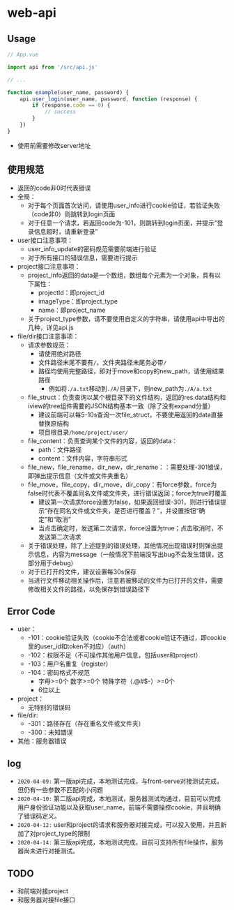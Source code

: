 # web-api

## Usage

```js
// App.vue

import api from '/src/api.js'

// ...

function example(user_name, password) {
    api.user_login(user_name, password, function (response) {
        if (response.code == 0) {
            // success
        }
    })
}

```

- 使用前需要修改server地址

## 使用规范

- 返回的code非0时代表错误
- 全局：
    - 对于每个页面首次访问，请使用user_info进行cookie验证，若验证失败（code非0）则跳转到login页面
    - 对于任意一个请求，若返回code为-101，则跳转到login页面，并提示“登录信息超时，请重新登录”
- user接口注意事项：
    - user_info_update的密码规范需要前端进行验证
    - 对于所有接口的错误信息，需要进行提示
- project接口注意事项：
    - project_info返回的data是一个数组，数组每个元素为一个对象，具有以下属性：
        - projectId：即project_id
        - imageType：即project_type
        - name：即project_name
    - 关于project_type参数，请不要使用自定义的字符串，请使用api中导出的几种，详见api.js
- file/dir接口注意事项：
    - 请求参数规范：
        - 请使用绝对路径
        - 文件路径末尾不要有`/`，文件夹路径末尾务必带`/`
        - 路径均使用完整路径，即对于move和copy的new_path，请使用结果路径
            - 例如将`./a.txt`移动到`./A/`目录下，则new_path为`./A/a.txt`
    - file_struct：负责查询以某个根目录下的文件结构，返回的res.data结构和iview的tree组件需要的JSON结构基本一致（除了没有expand分量）
        - 建议前端可以每5-10s查询一次file_struct，不要使用返回的data直接替换原结构
        - 项目根目录`/home/project/user/`
    - file_content：负责查询某个文件的内容，返回的data：
        - path：文件路径
        - content：文件内容，字符串形式
    - file_new，file_rename，dir_new，dir_rename：：需要处理-301错误，即弹出提示信息（文件或文件夹重名）
    - file_move，file_copy，dir_move，dir_copy：有force参数，force为false时代表不覆盖同名文件或文件夹，进行错误返回；force为true时覆盖
        - 建议第一次请求force设置为false，如果返回错误-301，则进行错误提示“存在同名文件或文件夹，是否进行覆盖？”，并设置按钮“确定”和“取消”
        - 当点击确定时，发送第二次请求，force设置为true；点击取消时，不发送第二次请求
    - 关于错误处理，除了上述提到的错误处理，其他情况出现错误时则弹出提示信息，内容为message（一般情况下前端没写出bug不会发生错误，这部分用于debug）
    - 对于已打开的文件，建议设置每30s保存
    - 当进行文件移动相关操作后，注意若被移动的文件为已打开的文件，需要修改相关文件的路径，以免保存到错误路径下
    
    

## Error Code

- user：
    - -101：cookie验证失败（cookie不合法或者cookie验证不通过，即cookie里的user_id和token不对应）（auth）
    - -102：权限不足（不可操作其他用户信息，包括user和project）
    - -103：用户名重复（register）
    - -104：密码格式不规范
        - 字母>=0个 数字>=0个 特殊字符（.@#$-）>=0个
        - 6位以上
- project：
    - 无特别的错误码
- file/dir:
    - -301：路径存在（存在重名文件或文件夹）
    - -300：未知错误
- 其他：服务器错误

## log

- `2020-04-09:` 第一版api完成，本地测试完成，与front-serve对接测试完成，但仍有一些参数不匹配的小问题
- `2020-04-10:` 第二版api完成，本地测试，服务器测试均通过，目前可以完成用户身份验证功能以及获取user_name，前端不需要操控cookie，并且明确了错误码定义。
- `2020-04-12:` user和project的请求和服务器对接完成，可以投入使用，并且新加了对project_type的限制
- `2020-04-14:` 第三版api完成，本地测试完成，目前可支持所有file操作，服务器尚未进行对接测试。

## TODO

- 和前端对接project
- 和服务器对接file接口
